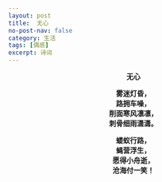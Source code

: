 ```yaml
---
layout: post
title:  无心
no-post-nav: false
category: 生活
tags: [偶感]
excerpt: 诗词
---
```


**<center>无心</center>**

**<center>雾迷灯昏，</center>**
**<center>路拥车噪，</center>**
**<center>削面寒风凛凛，</center>**
**<center>刺骨细雨潇潇。</center>**

**<center>蝼蚁行路，</center>**
**<center>蝇营浮生，</center>**
**<center>愿得小舟逝，</center>**
**<center>沧海付一笑！</center>**